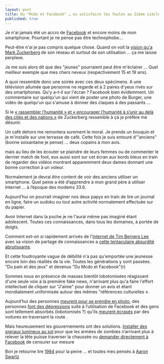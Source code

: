 ```yaml
---
layout: post
title: Du "McDo et Facebook" … ou satisfaire les foules au 21ème siècle
published: true
---
```

Je n'ai jamais été un accro de [Facebook](www.facebook.com) et encore moins de mon smartphone. Pourtant je ne pense pas être technophobe... 

Peut-être n'ai je pas compris quelque chose. Quand on voit la [vision qu'a Mark Zuckerberg](http://www.liberation.fr/futurs/2017/02/17/rassembler-l-humanite-les-accents-messianiques-de-mark-zuckerberg_1549189) de son réseau et surtout de son utilisation ... ça me laisse perplexe.

Je me suis alors dit que des \"jeunes\" pourraient peut être m'éclairer ... Quel meilleur exemple que mes chers neveux (respectivement 15 et 19 ans).

A quoi ressemble donc une soirée avec ces deux spécimens. A une télévision allumée que personne ne regarde et à 2 paires d'yeux rivés sur des smartphones. Qu'y a-t-il sur l'écran ? Facebook bien évidemment. Un commentaire sur quelqu'un qui vient de poster une photo de Burger, une vidéo de quelqu'un qui s'amuse à donner des claques à des passants … 

Si le [« rassembler l’humanité » et « encourager l’humanité à s’unir au delà des cités et des nations »](http://www.liberation.fr/futurs/2017/02/17/rassembler-l-humanite-les-accents-messianiques-de-mark-zuckerberg_1549189) de Zuckerberg ressemble à çà je préfère me désunir.

Un café dehors me remontera surement le moral. Je prends un bouquin et je m'installe sur une terrasse de café. Cette fois je suis entouré d'\"anciens\" (bonne soixantaine je pense) ... deux copains à mon avis.

mais au lieu de les écouter se plaindre de leurs femmes ou de commenter le dernier match de foot, eux aussi sont sur cet écran aux bords bleus en train de regarder des vidéos montrant apparemment deux dames donnant une bonne correction à un voleur.

Normalement je devrai être content de voir des anciens utiliser un smartphone. Quel peine a été d’apprendre à mon grand père à utiliser Internet … à l’époque des modems 33.6. 

Aujourd’hui on pourrait imaginer nos deux papys en train de lire un journal en ligne, faire un sudoku ou tout autre activité normalement effectuée sur du papier.

Avoir Internet dans la poche je ne l'aurai même pas imaginé étant adolescent. Toutes ces connaissances, dans tous les domaines, à portée de doigts. 

Comment est-on si rapidement arrivés de l'[Internet de Tim Berners Lee](http://webfoundation.org/about/vision/history-of-the-web/) avec sa vision de partage de connaissances a [cette tentaculaire absurdité abrutissante](http://www.chaosium.com/cthulhu-for-president-the-game-pdf).

Et cette foudroyante vague de débilité n'a pas qu'emportée une jeunesse encore loin des réalités de la vie. Toutes les générations y sont passées. \"Du pain et des jeux\" et devenus \"Du Mcdo et Facebook\"(r)

Sommes nous en présence de masses bientôt lobotomisées réagissant d'une seule voix à la première fake news, n'arrivant plus qu'a faire l'effort intellectuel de cliquer sur \"J'aime\" pour donner un avis et étant mondialement uniformisée autour des mêmes \"références culturelles ».

Aujourd’hui des personnes [meurent pour se prendre en photo](https://www.forbes.com/sites/tanyamohn/2017/01/31/death-by-selfie-serious-incidents-including-injury-and-death-are-on-the-rise/#6e3e4be48377), des personnes [font des dépressions](https://www.forbes.com/sites/amitchowdhry/2016/04/30/study-links-heavy-facebook-and-social-media-usage-to-depression/#4c8f7c9a4b53) suite à l’utilisation de Facebook  et des gens sont tellement absorbés (lobotomisés ?) qu’ils [meurent écrasés](http://money.cnn.com/2017/03/30/technology/pedestrian-safety-smartphones/) par des voitures en traversant la route .

Mais heureusement les gouvernements ont des solutions. [Installer des signaux lumineux au sol](https://www.thelocal.de/20160422/german-city-creates-floor-traffic-lights-for-smartphone-addicts) pour que les armées de zombies n’arrivant plus à relever la tête puisse traverser la chaussée ou [demander directement à Facebook](https://www.nytimes.com/2016/11/22/technology/facebook-censorship-tool-china.html?_r=0) de censurer sur mesure

Bon je retourne lire [1984](https://www.amazon.fr/1984-George-Orwell/dp/207036822X) pour la peine … et toutes mes pensés à [Aaron Swartz](https://fr.wikipedia.org/wiki/Aaron_Swartz)

